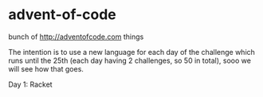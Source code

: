 # advent-of-code
bunch of http://adventofcode.com things

The intention is to use a new language for each day of the challenge which runs until the 25th (each day having 2 challenges, so 50 in total), sooo we will see how that goes.

Day 1: Racket

